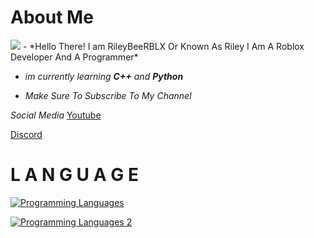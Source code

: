 # About Me
<img src="https://readme-typing-svg.demolab.com?font=Fira+Code&pause=1000&width=435&lines=Hi+Im+RileyBeeRBLX;Lua+%26+Luau+Developer;Roblox+Developer+%2F+Programmer;Founder+Of+Blue+Hub" />
- *Hello There! I am RileyBeeRBLX Or Known As Riley I Am A Roblox Developer And A Programmer*

- *im currently learning **C++** and **Python***

- *Make Sure To Subscribe To My Channel*

*Social Media*
[Youtube](https://youtube.com/@RileyBeeRBLX4)

[Discord](https://discord.gg/EAj299X7e3)

# L A N G U A G E

[![Programming Languages](https://skillicons.dev/icons?i=js,lua,php,html)](https://skillicons.dev)

[![Programming Languages 2](https://skillicons.dev/icons?i=js,css,node.js)](https://skillicons.dev)
